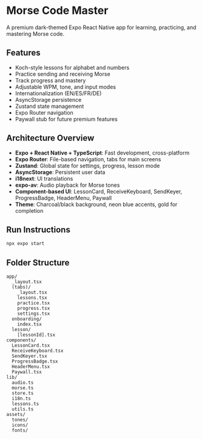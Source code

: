 # Morse Code Master

A premium dark-themed Expo React Native app for learning, practicing, and mastering Morse code.

## Features

- Koch-style lessons for alphabet and numbers
- Practice sending and receiving Morse
- Track progress and mastery
- Adjustable WPM, tone, and input modes
- Internationalization (EN/ES/FR/DE)
- AsyncStorage persistence
- Zustand state management
- Expo Router navigation
- Paywall stub for future premium features

## Architecture Overview

- **Expo + React Native + TypeScript**: Fast development, cross-platform
- **Expo Router**: File-based navigation, tabs for main screens
- **Zustand**: Global state for settings, progress, lesson mode
- **AsyncStorage**: Persistent user data
- **i18next**: UI translations
- **expo-av**: Audio playback for Morse tones
- **Component-based UI**: LessonCard, ReceiveKeyboard, SendKeyer, ProgressBadge, HeaderMenu, Paywall
- **Theme**: Charcoal/black background, neon blue accents, gold for completion

## Run Instructions

```sh
npx expo start
```

## Folder Structure

```
app/
  _layout.tsx
  (tabs)/
    _layout.tsx
    lessons.tsx
    practice.tsx
    progress.tsx
    settings.tsx
  onboarding/
    index.tsx
  lesson/
    [lessonId].tsx
components/
  LessonCard.tsx
  ReceiveKeyboard.tsx
  SendKeyer.tsx
  ProgressBadge.tsx
  HeaderMenu.tsx
  Paywall.tsx
lib/
  audio.ts
  morse.ts
  store.ts
  i18n.ts
  lessons.ts
  utils.ts
assets/
  tones/
  icons/
  fonts/
```
